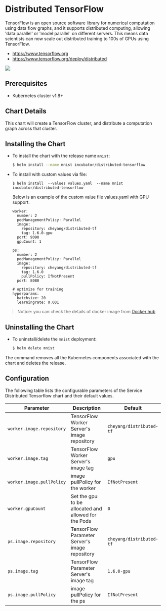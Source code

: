 # Distributed TensorFlow

TensorFlow is an open source software library for numerical computation using data flow graphs, and it supports distributed computing, allowing 'data parallel' or 'model parallel' on different servers. This means data scientists can now scale out distributed training to 100s of GPUs using TensorFlow. 

-  https://www.tensorflow.org
-  https://www.tensorflow.org/deploy/distributed

![](distributed-tf.jpg)

## Prerequisites

- Kubernetes cluster v1.8+ 

## Chart Details

This chart will create a TensorFlow cluster, and distribute a computation graph across that cluster. 

## Installing the Chart

* To install the chart with the release name `mnist`:

  ```bash
  $ helm install --name mnist incubator/distributed-tensorflow
  ```

* To install with custom values via file:
  
  ```
  $ helm install  --values values.yaml  --name mnist  incubator/distributed-tensorflow
  ```
  
  Below is an example of the custom value file values.yaml with GPU support.
  
  ```
  worker:
    number: 2
    podManagementPolicy: Parallel
    image:
      repository: cheyang/distributed-tf
      tag: 1.6.0-gpu
    port: 9090
    gpuCount: 1
  
  ps:
    number: 2
    podManagementPolicy: Parallel
    image:
      repository: cheyang/distributed-tf
      tag: 1.6.0
      pullPolicy: IfNotPresent
    port: 8080
  
  # optimize for training
  hyperparams:
    batchsize: 20
    learningrate: 0.001
  ```

> Notice: you can check the details of docker image from [Docker hub](https://hub.docker.com/r/cheyang/distributed-tf/)

## Uninstalling the Chart

* To uninstall/delete the `mnist` deployment:

	```bash
	$ helm delete mnist
	```

The command removes all the Kubernetes components associated with the chart and deletes the release.

## Configuration

The following table lists the configurable parameters of the Service Distributed Tensorflow
chart and their default values.

| Parameter | Description | Default |
|-----------|-------------|---------|
| `worker.image.repository` | TensorFlow Worker Server's image repository | `cheyang/distributed-tf` |
| `worker.image.tag` | TensorFlow Worker Server's image tag | `gpu` |
| `worker.image.pullPolicy` | image pullPolicy for the  worker | `IfNotPresent` |
| `worker.gpuCount` | Set the gpu to be allocated and allowed for the Pods | `0` |
| `ps.image.repository` | TensorFlow Parameter Server's image repository | `cheyang/distributed-tf` |
| `ps.image.tag` | TensorFlow Parameter Server's image tag | `1.6.0-gpu` |
| `ps.image.pullPolicy` | image pullPolicy for the  ps | `IfNotPresent` |

